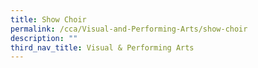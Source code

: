 ```yaml
---
title: Show Choir
permalink: /cca/Visual-and-Performing-Arts/show-choir
description: ""
third_nav_title: Visual & Performing Arts
---
```

